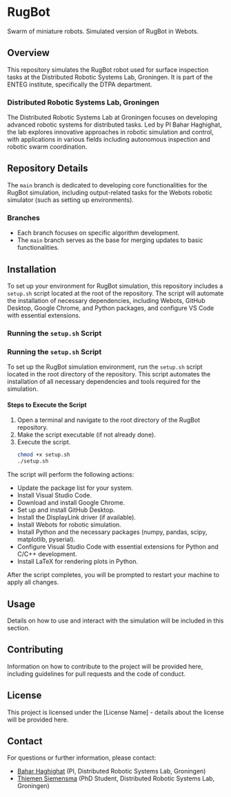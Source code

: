 # RugBot

Swarm of miniature robots. Simulated version of RugBot in Webots.

## Overview

This repository simulates the RugBot robot used for surface inspection tasks at the Distributed Robotic Systems Lab, Groningen. It is part of the ENTEG institute, specifically the DTPA department.

### Distributed Robotic Systems Lab, Groningen

The Distributed Robotic Systems Lab at Groningen focuses on developing advanced robotic systems for distributed tasks. Led by PI Bahar Haghighat, the lab explores innovative approaches in robotic simulation and control, with applications in various fields including autonomous inspection and robotic swarm coordination.

## Repository Details

The `main` branch is dedicated to developing core functionalities for the RugBot simulation, including output-related tasks for the Webots robotic simulator (such as setting up environments).

### Branches

- Each branch focuses on specific algorithm development.
- The `main` branch serves as the base for merging updates to basic functionalities.

## Installation

To set up your environment for RugBot simulation, this repository includes a `setup.sh` script located at the root of the repository. The script will automate the installation of necessary dependencies, including Webots, GitHub Desktop, Google Chrome, and Python packages, and configure VS Code with essential extensions.

### Running the `setup.sh` Script


### Running the `setup.sh` Script

To set up the RugBot simulation environment, run the `setup.sh` script located in the root directory of the repository. This script automates the installation of all necessary dependencies and tools required for the simulation. 

#### Steps to Execute the Script

1. Open a terminal and navigate to the root directory of the RugBot repository.
2. Make the script executable (if not already done).
3. Execute the script.
   ```bash
   chmod +x setup.sh
   ./setup.sh
   ```

The script will perform the following actions:
- Update the package list for your system.
- Install Visual Studio Code.
- Download and install Google Chrome.
- Set up and install GitHub Desktop.
- Install the DisplayLink driver (if available).
- Install Webots for robotic simulation.
- Install Python and the necessary packages (numpy, pandas, scipy, matplotlib, pyserial).
- Configure Visual Studio Code with essential extensions for Python and C/C++ development.
- Install LaTeX for rendering plots in Python.

After the script completes, you will be prompted to restart your machine to apply all changes.



## Usage

Details on how to use and interact with the simulation will be included in this section.

## Contributing

Information on how to contribute to the project will be provided here, including guidelines for pull requests and the code of conduct.

## License

This project is licensed under the [License Name] - details about the license will be provided here.

## Contact

For questions or further information, please contact:

- [Bahar Haghighat](mailto:bahar.haghighat@yourdomain.com) (PI, Distributed Robotic Systems Lab, Groningen)
- [Thiemen Siemensma](mailto:thiemen.siemensma@yourdomain.com) (PhD Student, Distributed Robotic Systems Lab, Groningen)
